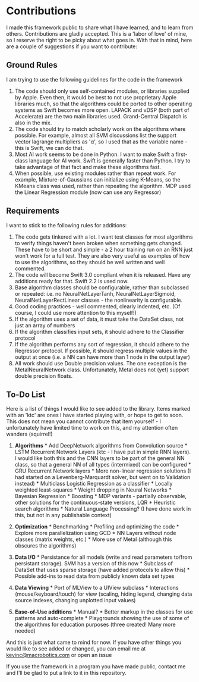 # Contributions
I made this framework public to share what I have learned, and to learn from others.  Contributions are gladly accepted.  This is a 'labor of love' of mine, so I reserve the right to be picky about what goes in.  With that in mind, here are a couple of suggestions if you want to contribute: 

## Ground Rules
I am trying to use the following guidelines for the code in the framework

  1.  The code should only use self-contained modules, or libraries supplied by Apple.  Even then, it would be best to not use proprietary Apple libraries much, so that the algorithms could be ported to other operating systems as Swift becomes more open.  LAPACK and vDSP (both part of Accelerate) are the two main libraries used.  Grand-Central Dispatch is also in the mix.
  2.  The code should try to match scholarly work on the algorithms where possible.  For example, almost all SVM discussions list the support vector lagrange multipliers as 'α', so I used that as the variable name - this is Swift, we can do that.
  3.  Most AI work seems to be done in Python.  I want to make Swift a first-class language for AI work.  Swift is generally faster than Python.  I try to take advantage of that fact and make these algorithms fast.
  4.  When possible, use existing modules rather than repeat work.  For example, Mixture-of-Gaussians can initialize using K-Means, so the KMeans class was used, rather than repeating the algorithm.  MDP used the Linear Regression module (now can use any Regressor)


## Requirements
I want to stick to the following rules for additions:

  1.  The code gets tinkered with a lot.  I want test classes for most algorithms to verify things haven't been broken when something gets changed.  These have to be short and simple - a 2 hour training run on an RNN just won't work for a full test.  They are also very useful as examples of how to use the algorithms, so they should be well written and well commented.
  2.  The code will become Swift 3.0 compliant when it is released.  Have any additions ready for that.  Swift 2.2 is used now.
  3.  Base algorithm classes should be configurable, rather than subclassed or repeated:  i.e. no NeuralNetLayerTanh, NeuralNetLayerSigmoid, NeuralNetLayerRectLinear classes - the nonlinearity is configurable.
  4.  Good coding practices - well commented, clearly indented, etc. (Of course, I could use more attention to this myself!)
  5.  If the algorithm uses a set of data, it must take the DataSet class, not just an array of numbers
  6.  If the algorithm classifies input sets, it should adhere to the Classifier protocol
  7.  If the algorithm performs any sort of regression, it should adhere to the Regressor protocol.  If possible, it should regress multiple values in the output at once (i.e. a NN can have more than 1 node in the output layer)
  8.  All work should use Double precision values.  The one exception is the MetalNeuralNetwork class.  Unfortunately, Metal does not (yet) support double precision floats.


## To-Do List
Here is a list of things I would like to see added to the library.  Items marked with an 'ktc' are ones I have started playing with, or hope to get to soon.  This does not mean you cannot contribute that item yourself - I unfortunately have limited time to work on this, and my attention often wanders (squirrel!)

  1.  **Algorithms**
    * Add DeepNetwork algorithms from Convolution source
    * LSTM Recurrent Network Layers (ktc - I have put in simple RNN layers).  I would like both this and the CNN layers to be part of the general NN class, so that a general NN of all types (intermixed) can be configured
    * GRU Recurrent Network layers
    * More non-linear regression solutions (I had started on a Levenberg-Marquardt solver, but went on to Validation instead)
    * Multiclass Logistic Regression as a classifier
    * Locally weighted least-squares
    * Weight dropping in Neural Networks
    * Bayesian Regression
    * Boosting
    * MDP variants - partially observable, other solutions for the continuous-state versions, LQR 
    * Heuristic search algorithms
    * Natural Language Processing? (I have done work in this, but not in any publishable context)

  2.  **Optimization**
    *  Benchmarking
    *  Profiling and optimizing the code
    *  Explore more parallelization using GCD
    *  NN Layers without node classes (matrix weights, etc.)
    *  More use of Metal (although this obscures the algorithms)

  3.  **Data I/O**
    *  Persistance for all models (write and read parameters to/from persistant storage).  SVM has a version of this now
    *  Subclass of DataSet that uses sparse storage (have added protocols to allow this)
    *  Possible add-ins to read data from publicly known data set types

  4.  **Data Viewing**
    *  Port of MLView to a UIView subclass
    *  Interactions (mouse/keyboard/touch) for view (scaling, hiding legend, changing data source indexes, changing unplotted input values)

  5.  **Ease-of-Use additions**
    *  Manual?
    *  Better markup in the classes for use patterns and auto-complete
    *  Playgrounds showing the use of some of the algorithms for education purposes (three created!  Many more needed)

And this is just what came to mind for now.  If you have other things you would like to see added or changed, you can email me at kevinc@macrobotics.com or open an issue

If you use the framework in a program you have made public, contact me and I'll be glad to put a link to it in this repository.
